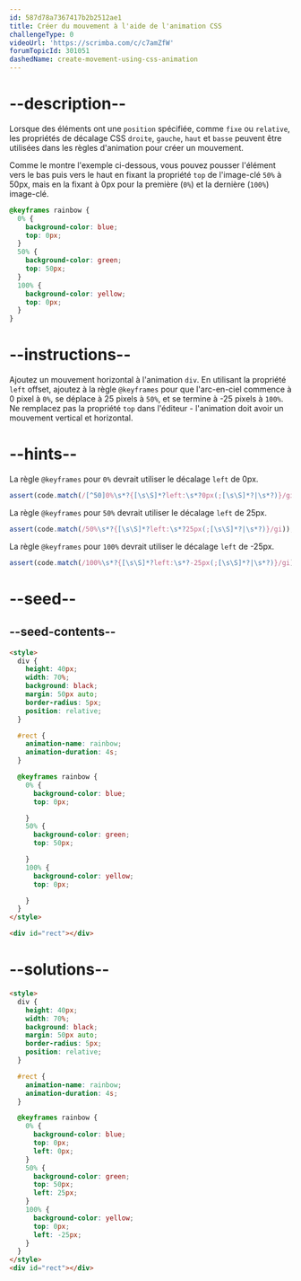 ```yaml
---
id: 587d78a7367417b2b2512ae1
title: Créer du mouvement à l'aide de l'animation CSS
challengeType: 0
videoUrl: 'https://scrimba.com/c/c7amZfW'
forumTopicId: 301051
dashedName: create-movement-using-css-animation
---
```


# --description--

Lorsque des éléments ont une `position` spécifiée, comme `fixe` ou `relative`, les propriétés de décalage CSS `droite`, `gauche`, `haut` et `basse` peuvent être utilisées dans les règles d'animation pour créer un mouvement.

Comme le montre l'exemple ci-dessous, vous pouvez pousser l'élément vers le bas puis vers le haut en fixant la propriété `top` de l'image-clé `50%` à 50px, mais en la fixant à 0px pour la première (`0%`) et la dernière (`100%`) image-clé.

```css
@keyframes rainbow {
  0% {
    background-color: blue;
    top: 0px;
  }
  50% {
    background-color: green;
    top: 50px;
  }
  100% {
    background-color: yellow;
    top: 0px;
  }
}
```

# --instructions--

Ajoutez un mouvement horizontal à l'animation `div`. En utilisant la propriété `left` offset, ajoutez à la règle `@keyframes` pour que l'arc-en-ciel commence à 0 pixel à `0%`, se déplace à 25 pixels à `50%`, et se termine à -25 pixels à `100%`. Ne remplacez pas la propriété `top` dans l'éditeur - l'animation doit avoir un mouvement vertical et horizontal.

# --hints--

La règle `@keyframes` pour `0%` devrait utiliser le décalage `left` de 0px.

```js
assert(code.match(/[^50]0%\s*?{[\s\S]*?left:\s*?0px(;[\s\S]*?|\s*?)}/gi));
```

La règle `@keyframes` pour `50%` devrait utiliser le décalage `left` de 25px.

```js
assert(code.match(/50%\s*?{[\s\S]*?left:\s*?25px(;[\s\S]*?|\s*?)}/gi));
```

La règle `@keyframes` pour `100%` devrait utiliser le décalage `left` de -25px.

```js
assert(code.match(/100%\s*?{[\s\S]*?left:\s*?-25px(;[\s\S]*?|\s*?)}/gi));
```

# --seed--

## --seed-contents--

```html
<style>
  div {
    height: 40px;
    width: 70%;
    background: black;
    margin: 50px auto;
    border-radius: 5px;
    position: relative;
  }

  #rect {
    animation-name: rainbow;
    animation-duration: 4s;
  }

  @keyframes rainbow {
    0% {
      background-color: blue;
      top: 0px;

    }
    50% {
      background-color: green;
      top: 50px;

    }
    100% {
      background-color: yellow;
      top: 0px;

    }
  }
</style>

<div id="rect"></div>
```

# --solutions--

```html
<style>
  div {
    height: 40px;
    width: 70%;
    background: black;
    margin: 50px auto;
    border-radius: 5px;
    position: relative;
  }

  #rect {
    animation-name: rainbow;
    animation-duration: 4s;
  }

  @keyframes rainbow {
    0% {
      background-color: blue;
      top: 0px;
      left: 0px;
    }
    50% {
      background-color: green;
      top: 50px;
      left: 25px;
    }
    100% {
      background-color: yellow;
      top: 0px;
      left: -25px;
    }
  }
</style>
<div id="rect"></div>
```
